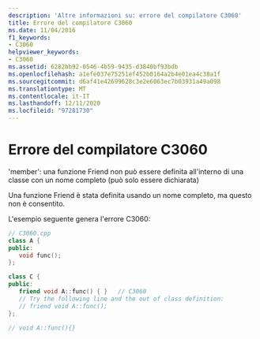 ```yaml
---
description: 'Altre informazioni su: errore del compilatore C3060'
title: Errore del compilatore C3060
ms.date: 11/04/2016
f1_keywords:
- C3060
helpviewer_keywords:
- C3060
ms.assetid: 6282bb92-0546-4b59-9435-d3840bf93bdb
ms.openlocfilehash: a1efe037e75251ef452b0164a2b4e01ea4c38a1f
ms.sourcegitcommit: d6af41e42699628c3e2e6063ec7b03931a49a098
ms.translationtype: MT
ms.contentlocale: it-IT
ms.lasthandoff: 12/11/2020
ms.locfileid: "97281730"
---
```

# <a name="compiler-error-c3060"></a>Errore del compilatore C3060

'member': una funzione Friend non può essere definita all'interno di una classe con un nome completo (può solo essere dichiarata)

Una funzione Friend è stata definita usando un nome completo, ma questo non è consentito.

L'esempio seguente genera l'errore C3060:

```cpp
// C3060.cpp
class A {
public:
   void func();
};

class C {
public:
   friend void A::func() { }   // C3060
   // Try the following line and the out of class definition:
   // friend void A::func();
};

// void A::func(){}
```
